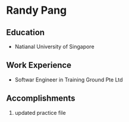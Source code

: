 # Randy Pang

## Education

* Natianal University of Singapore

## Work Experience

* Softwar Engineer in Training Ground Pte Ltd

## Accomplishments

1. updated practice file
